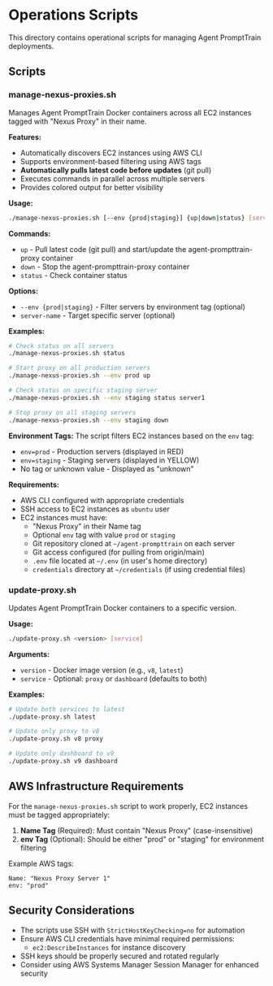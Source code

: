 # Operations Scripts

This directory contains operational scripts for managing Agent PromptTrain deployments.

## Scripts

### manage-nexus-proxies.sh

Manages Agent PromptTrain Docker containers across all EC2 instances tagged with "Nexus Proxy" in their name.

**Features:**

- Automatically discovers EC2 instances using AWS CLI
- Supports environment-based filtering using AWS tags
- **Automatically pulls latest code before updates** (git pull)
- Executes commands in parallel across multiple servers
- Provides colored output for better visibility

**Usage:**

```bash
./manage-nexus-proxies.sh [--env {prod|staging}] {up|down|status} [server-name]
```

**Commands:**

- `up` - Pull latest code (git pull) and start/update the agent-prompttrain-proxy container
- `down` - Stop the agent-prompttrain-proxy container
- `status` - Check container status

**Options:**

- `--env {prod|staging}` - Filter servers by environment tag (optional)
- `server-name` - Target specific server (optional)

**Examples:**

```bash
# Check status on all servers
./manage-nexus-proxies.sh status

# Start proxy on all production servers
./manage-nexus-proxies.sh --env prod up

# Check status on specific staging server
./manage-nexus-proxies.sh --env staging status server1

# Stop proxy on all staging servers
./manage-nexus-proxies.sh --env staging down
```

**Environment Tags:**
The script filters EC2 instances based on the `env` tag:

- `env=prod` - Production servers (displayed in RED)
- `env=staging` - Staging servers (displayed in YELLOW)
- No tag or unknown value - Displayed as "unknown"

**Requirements:**

- AWS CLI configured with appropriate credentials
- SSH access to EC2 instances as `ubuntu` user
- EC2 instances must have:
  - "Nexus Proxy" in their Name tag
  - Optional `env` tag with value `prod` or `staging`
  - Git repository cloned at `~/agent-prompttrain` on each server
  - Git access configured (for pulling from origin/main)
  - `.env` file located at `~/.env` (in user's home directory)
  - `credentials` directory at `~/credentials` (if using credential files)

### update-proxy.sh

Updates Agent PromptTrain Docker containers to a specific version.

**Usage:**

```bash
./update-proxy.sh <version> [service]
```

**Arguments:**

- `version` - Docker image version (e.g., `v8`, `latest`)
- `service` - Optional: `proxy` or `dashboard` (defaults to both)

**Examples:**

```bash
# Update both services to latest
./update-proxy.sh latest

# Update only proxy to v8
./update-proxy.sh v8 proxy

# Update only dashboard to v9
./update-proxy.sh v9 dashboard
```

## AWS Infrastructure Requirements

For the `manage-nexus-proxies.sh` script to work properly, EC2 instances must be tagged appropriately:

1. **Name Tag** (Required): Must contain "Nexus Proxy" (case-insensitive)
2. **env Tag** (Optional): Should be either "prod" or "staging" for environment filtering

Example AWS tags:

```
Name: "Nexus Proxy Server 1"
env: "prod"
```

## Security Considerations

- The scripts use SSH with `StrictHostKeyChecking=no` for automation
- Ensure AWS CLI credentials have minimal required permissions:
  - `ec2:DescribeInstances` for instance discovery
- SSH keys should be properly secured and rotated regularly
- Consider using AWS Systems Manager Session Manager for enhanced security

